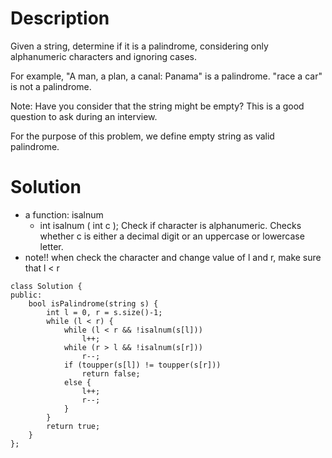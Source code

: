 # Description

Given a string, determine if it is a palindrome, considering only alphanumeric characters and ignoring cases.

For example,
"A man, a plan, a canal: Panama" is a palindrome.
"race a car" is not a palindrome.

Note:
Have you consider that the string might be empty? This is a good question to ask during an interview.

For the purpose of this problem, we define empty string as valid palindrome.

# Solution
- a function: isalnum
  - int isalnum ( int c ); Check if character is alphanumeric. Checks whether c is either a decimal digit or an uppercase or lowercase letter.
- note!! when check the character and change value of l and r, make sure that l < r
```
class Solution {
public:
    bool isPalindrome(string s) {
        int l = 0, r = s.size()-1;
        while (l < r) {
            while (l < r && !isalnum(s[l]))
                l++;
            while (r > l && !isalnum(s[r]))
                r--;
            if (toupper(s[l]) != toupper(s[r]))
                return false;
            else {
                l++;
                r--;
            }
        }
        return true;
    }
};
```
